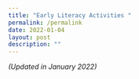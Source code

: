 ```yaml
---
title: "Early Literacy Activities "
permalink: /permalink
date: 2022-01-04
layout: post
description: ""
---
```

*(Updated in January 2022)*

